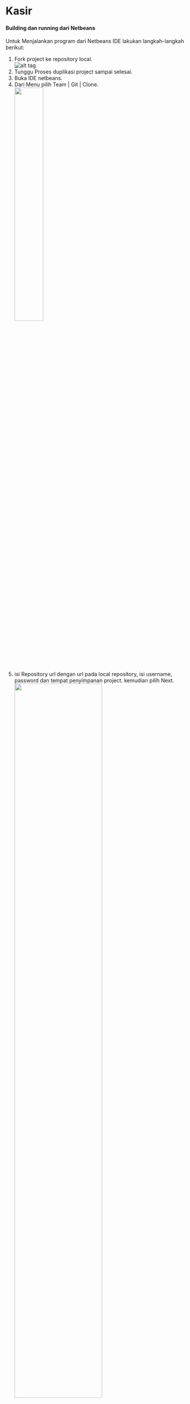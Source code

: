 # Kasir
#### Building dan running dari Netbeans
Untuk Menjalankan program dari Netbeans IDE lakukan langkah-langkah berikut:
  1. Fork project ke repository local.<br>
    ![alt tag](https://raw.githubusercontent.com/it-yudharta/Kasir/master/tutorial/image/01.fork.png)
  2. Tunggu Proses duplikasi project sampai selesai.
  3. Buka IDE netbeans.
  4. Dari Menu pilih Team | Git | Clone.<br>
    <img src="https://raw.githubusercontent.com/it-yudharta/Kasir/master/tutorial/image/02.clone.png" width="40%"></img>
  5. isi Repository url dengan url pada local repository, isi username, password dan tempat penyimpanan project. kemudian pilih Next.<br>
	<img src="https://raw.githubusercontent.com/it-yudharta/Kasir/master/tutorial/image/03.remote.png" width="70%"></img>
  6. pilih branches master. pilih Next<br>
	<img src="https://raw.githubusercontent.com/it-yudharta/Kasir/master/tutorial/image/04.branches.png" width="20%"></img>
  7. tentukan tempat directory dan nama project. kemudian pilih Finish.<br>
	<img src="https://raw.githubusercontent.com/it-yudharta/Kasir/master/tutorial/image/05.directory.png" width="70%"></img>
  8. create project.<br>
	<img src="https://raw.githubusercontent.com/it-yudharta/Kasir/master/tutorial/image/06.create_project.png" width="40%"></img>
  9. pilih Java Project with Existing Sources. pilih Next.<br>
	<img src="https://raw.githubusercontent.com/it-yudharta/Kasir/master/tutorial/image/07.project_exist.png" width="70%"></img>
  10. biarkan nama dan project lokasi default. pilih Next.<br>
	<img src="https://raw.githubusercontent.com/it-yudharta/Kasir/master/tutorial/image/08.name_location.png" width="70%"></img>
  11. add folder untuk source package dengan src. Pilih Finish.<br>
	<img src="https://raw.githubusercontent.com/it-yudharta/Kasir/master/tutorial/image/09.sources.png" width="70%"></img>
  12. klik kanan Libraries | add library...<br>
	<img src="https://raw.githubusercontent.com/it-yudharta/Kasir/master/tutorial/image/10.add_library.png" width="30%"></img>
  13. pada Global Libraries pilih Mysql JDBC Driver. Add Library.<br>
	<img src="https://raw.githubusercontent.com/it-yudharta/Kasir/master/tutorial/image/11.mysql_jdbc.png" width="30%"></img>
  14. klik kanan project | properties | run | Browse Main class menjadi `it.yudharta.kasir.Utama`<br>
	<img src="https://raw.githubusercontent.com/it-yudharta/Kasir/master/tutorial/image/12.Main.png" width="30%"></img>
  15. Jalankan Program.